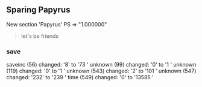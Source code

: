 ## Sparing Papyrus ##

New section 'Papyrus'
PS => "1.000000"

> let's be friends

### save ###
saveinc (56) changed: '8' to '73 '
unknown (99) changed: '0' to '1 '
unknown (119) changed: '0' to '1 '
unknown (543) changed: '2' to '101 '
unknown (547) changed: '232' to '239 '
time (549) changed: '0' to '13585 '

